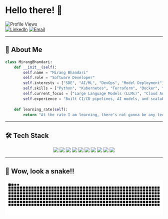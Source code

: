 # Hello there! 👋

![Profile Views](https://komarev.com/ghpvc/?username=Bloodwingv2&label=Profile+Views&color=blue&style=flat)  
[![LinkedIn](https://img.shields.io/badge/LinkedIn-Mirang_Bhandari-0077B5?style=flat&logo=linkedin)](https://www.linkedin.com/in/mirangbhandari/)
[![Email](https://img.shields.io/badge/Gmail-bhandariumesh81@gmail.com-D14836?style=flat&logo=gmail)](mailto:bhandarimirang03@gmail.com)

---

## 🚀 About Me  
```python
class MirangBhandari:
    def __init__(self):
        self.name = "Mirang Bhandari"
        self.role = "Software Developer"
        self.interests = ["SDE", "AI/ML", "DevOps", "Model Deployment"]
        self.skills = ["Python", "Kubernetes", "Terraform", "Docker", "Jenkins"]
        self.current_focus = ["Large Language Models (LLMs)", "Cloud Automation"]
        self.experience = "Built CI/CD pipelines, AI models, and scalable cloud architectures."
        
    def learning_rate(self):
        return "At the rate I am learning, there’s not gonna be any tech stack left to learn! LOOOOOOL"

```
---

## 🛠️ Tech Stack 
<p align="center">
  <img src="https://img.shields.io/badge/Python-3776AB?style=for-the-badge&logo=python&logoColor=white">
  <img src="https://img.shields.io/badge/Groovy-4298B8?style=for-the-badge&logo=apachegroovy&logoColor=white">
  <img src="https://img.shields.io/badge/Jenkins-D24939?style=for-the-badge&logo=jenkins&logoColor=white">
  <img src="https://img.shields.io/badge/Streamlit-FF4B4B?style=for-the-badge&logo=streamlit&logoColor=white">
  <img src="https://img.shields.io/badge/Machine%20Learning-007ACC?style=for-the-badge&logo=tensorflow&logoColor=white">
  <img src="https://img.shields.io/badge/Deep%20Learning-FF6F00?style=for-the-badge&logo=pytorch&logoColor=white">
  <img src="https://img.shields.io/badge/Terraform-7B42BC?style=for-the-badge&logo=terraform&logoColor=white">
  <img src="https://img.shields.io/badge/Docker-2496ED?style=for-the-badge&logo=docker&logoColor=white">
  <img src="https://img.shields.io/badge/Kubernetes-326CE5?style=for-the-badge&logo=kubernetes&logoColor=white">
  <img src="https://img.shields.io/badge/AWS-232F3E?style=for-the-badge&logo=amazonaws&logoColor=white">
</p>

---

 ## 🐍 Wow, look a snake!!  
<p align="center">
  <img src="https://github.com/Bloodwingv2/Bloodwingv2/blob/output/snake.svg">
</p>
